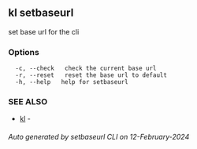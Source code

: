 ## kl setbaseurl

set base url for the cli



### Options

```
  -c, --check   check the current base url
  -r, --reset   reset the base url to default
  -h, --help   help for setbaseurl
```

### SEE ALSO

* [kl](kl.md)  - 

###### Auto generated by setbaseurl CLI on 12-February-2024
